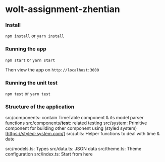 # wolt-assignment-zhentian

### Install

`npm install` or `yarn install`

### Running the app

`npm start` or `yarn start`

Then view the app on `http://localhost:3000`

### Running the unit test

`npm test` or `yarn test`

### Structure of the application

src/components: contain TimeTable component & its model parser functions
src/components/**test**: related testing
src/system: Primitive component for building other component using (styled system)[https://styled-system.com/]
src/utils: Helper functions to deal with time & date

src/models.ts: Types
src/data.ts: JSON data
src/theme.ts: Theme configuration
src/index.ts: Start from here
